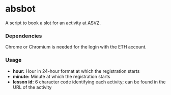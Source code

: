 # absbot
A script to book a slot for an activity at [ASVZ](https://asvz.ch).
### Dependencies
Chrome or Chromium is needed for the login with the ETH account.
### Usage
* **hour:** Hour in 24-hour format at which the registration starts
* **minute:** Minute at which the registration starts
* **lesson id:** 6 character code identifying each activity; can be found in the URL of the activity
